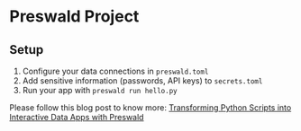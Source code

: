# Preswald Project

## Setup
1. Configure your data connections in `preswald.toml`
2. Add sensitive information (passwords, API keys) to `secrets.toml`
3. Run your app with `preswald run hello.py`

Please follow this blog post to know more:  [Transforming Python Scripts into Interactive Data Apps with Preswald](https://realbibek.hashnode.dev/transforming-python-scripts-into-interactive-data-apps-with-preswald) 
